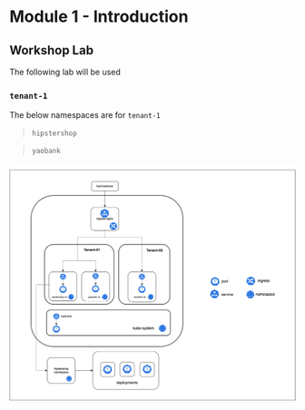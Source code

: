 # Module 1 - Introduction



## Workshop Lab

The following lab will be used 

### `tenant-1`

The below namespaces are for `tenant-1`
> `hipstershop`

> `yaobank`



![lab partitions](images/lab-partitions.png)
